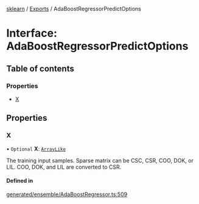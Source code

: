 [sklearn](../readme.md) / [Exports](../modules.md) / AdaBoostRegressorPredictOptions

# Interface: AdaBoostRegressorPredictOptions

## Table of contents

### Properties

- [X](AdaBoostRegressorPredictOptions.md#x)

## Properties

### X

• `Optional` **X**: [`ArrayLike`](../modules.md#arraylike)

The training input samples. Sparse matrix can be CSC, CSR, COO, DOK, or LIL. COO, DOK, and LIL are converted to CSR.

#### Defined in

[generated/ensemble/AdaBoostRegressor.ts:509](https://github.com/transitive-bullshit/scikit-learn-ts/blob/367336a/packages/sklearn/src/generated/ensemble/AdaBoostRegressor.ts#L509)
